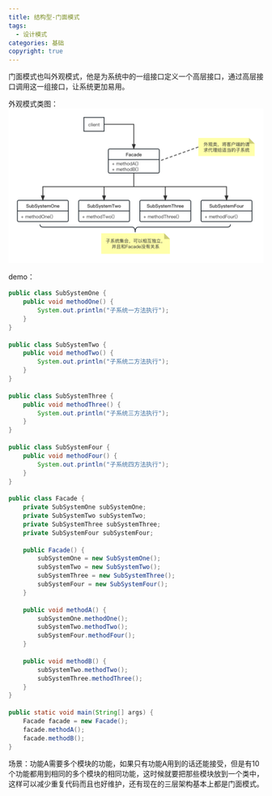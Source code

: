 ```yaml
---
title: 结构型-门面模式
tags:
  - 设计模式
categories: 基础
copyright: true
---
```


门面模式也叫外观模式，他是为系统中的一组接口定义一个高层接口，通过高层接口调用这一组接口，让系统更加易用。

外观模式类图：
<img src="https://raw.githubusercontent.com/wangxiaohong123/p-bed/main/uPic/外观模式.png" alt="外观模式" style="zoom:50%;" />

demo：

```java
public class SubSystemOne {
    public void methodOne() {
        System.out.println("子系统一方法执行");
    }
}

public class SubSystemTwo {
    public void methodTwo() {
        System.out.println("子系统二方法执行");
    }
}

public class SubSystemThree {
    public void methodThree() {
        System.out.println("子系统三方法执行");
    }
}

public class SubSystemFour {
    public void methodFour() {
        System.out.println("子系统四方法执行");
    }
}

public class Facade {
    private SubSystemOne subSystemOne;
    private SubSystemTwo subSystemTwo;
    private SubSystemThree subSystemThree;
    private SubSystemFour subSystemFour;
    
    public Facade() {
        subSystemOne = new SubSystemOne();
        subSystemTwo = new SubSystemTwo();
        subSystemThree = new SubSystemThree();
        subSystemFour = new SubSystemFour();
    }
    
    public void methodA() {
        subSystemOne.methodOne();
        subSystemTwo.methodTwo();
        subSystemFour.methodFour();
    }
    
    public void methodB() {
        subSystemTwo.methodTwo();
        subSystemThree.methodThree();
    }
}

public static void main(String[] args) {
    Facade facade = new Facade();
    facade.methodA();
    facade.methodB();
}
```

场景：功能A需要多个模块的功能，如果只有功能A用到的话还能接受，但是有10个功能都用到相同的多个模块的相同功能，这时候就要把那些模块放到一个类中，这样可以减少重复代码而且也好维护，还有现在的三层架构基本上都是门面模式。

